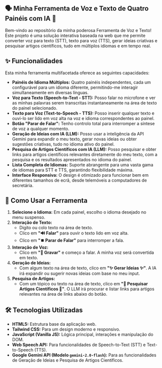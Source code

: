 ## 🗣️ Minha Ferramenta de Voz e Texto de Quatro Painéis com IA 📝

Bem-vindo ao repositório da minha poderosa Ferramenta de Voz e Texto! Este projeto é uma solução interativa baseada na web que me permite converter voz para texto (STT), texto para voz (TTS), gerar ideias criativas e pesquisar artigos científicos, tudo em múltiplos idiomas e em tempo real.

## ✨ Funcionalidades

Esta minha ferramenta multifacetada oferece as seguintes capacidades:

* **Painéis de Idioma Múltiplos:** Quatro painéis independentes, cada um configurável para um idioma diferente, permitindo-me interagir simultaneamente em diversas línguas.
* **Voz para Texto (Speech-to-Text - STT):** Posso falar no microfone e ver as minhas palavras serem transcritas instantaneamente na área de texto do painel selecionado.
* **Texto para Voz (Text-to-Speech - TTS):** Posso inserir qualquer texto e ouvi-lo ser lido em voz alta na voz e idioma correspondentes ao painel.
* **Botão "Parar de Falar":** Tenho controlo total para interromper a síntese de voz a qualquer momento.
* **Geração de Ideias com IA (LLM):** Posso usar a inteligência da API Gemini para expandir o meu texto, gerar novas ideias ou obter sugestões criativas, tudo no idioma ativo do painel.
* **Pesquisa de Artigos Científicos com IA (LLM):** Posso pesquisar e obter links para artigos científicos relevantes diretamente do meu texto, com a pesquisa e os resultados apresentados no idioma do painel.
* **Lista Completa de Idiomas:** Suporte abrangente para uma vasta gama de idiomas para STT e TTS, garantindo flexibilidade máxima.
* **Interface Responsiva:** O design é otimizado para funcionar bem em diferentes tamanhos de ecrã, desde telemóveis a computadores de secretária.

## 🚀 Como Usar a Ferramenta

1.  **Selecione o Idioma:** Em cada painel, escolho o idioma desejado no menu suspenso.
2.  **Interação de Texto:**
    * Digito ou colo texto na área de texto.
    * Clico em **"🔊 Falar"** para ouvir o texto lido em voz alta.
    * Clico em **"⏹️ Parar de Falar"** para interromper a fala.
3.  **Interação de Voz:**
    * Clico em **"🎤 Gravar"** e começo a falar. A minha voz será convertida em texto.
4.  **Geração de Ideias:**
    * Com algum texto na área de texto, clico em **"✨ Gerar Ideias ✨"**. A IA irá expandir ou sugerir novas ideias com base no meu input.
5.  **Pesquisa de Artigos:**
    * Com um tópico ou texto na área de texto, clico em **"🔬 Pesquisar Artigos Científicos 🔬"**. O LLM irá procurar e listar links para artigos relevantes na área de links abaixo do botão.

## 🛠️ Tecnologias Utilizadas

* **HTML5:** Estrutura base da aplicação web.
* **Tailwind CSS:** Para um design moderno e responsivo.
* **JavaScript (Vanilla JS):** Lógica principal, interações e manipulação do DOM.
* **Web Speech API:** Para funcionalidades de Speech-to-Text (STT) e Text-to-Speech (TTS).
* **Google Gemini API (Modelo `gemini-2.0-flash`):** Para as funcionalidades de Geração de Ideias e Pesquisa de Artigos Científicos.